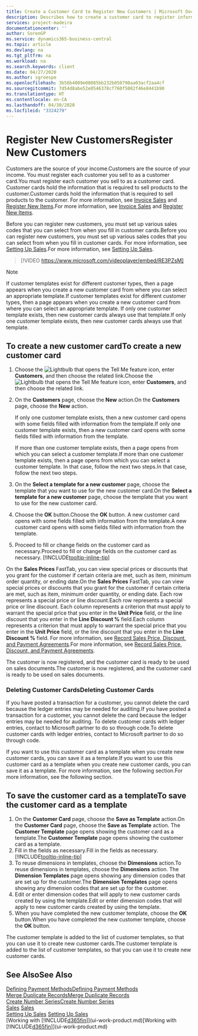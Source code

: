 ```yaml
---
title: Create a Customer Card to Register New Customers | Microsoft Docs
description: Describes how to create a customer card to register information about each new customer or client that you sell to.
services: project-madeira
documentationcenter: ''
author: SorenGP
ms.service: dynamics365-business-central
ms.topic: article
ms.devlang: na
ms.tgt_pltfrm: na
ms.workload: na
ms.search.keywords: client
ms.date: 04/27/2020
ms.author: sgroespe
ms.openlocfilehash: 3b56b4009e08085bb232b050790aa03acf2aa4cf
ms.sourcegitcommit: 7d54d8abe52e0546378cf760f5082f46e8441b90
ms.translationtype: HT
ms.contentlocale: en-CA
ms.lasthandoff: 04/30/2020
ms.locfileid: "3324279"
---
```

# <a name="register-new-customers"></a><span data-ttu-id="600c1-103">Register New Customers</span><span class="sxs-lookup"><span data-stu-id="600c1-103">Register New Customers</span></span>
<span data-ttu-id="600c1-104">Customers are the source of your income.</span><span class="sxs-lookup"><span data-stu-id="600c1-104">Customers are the source of your income.</span></span> <span data-ttu-id="600c1-105">You must register each customer you sell to as a customer card.</span><span class="sxs-lookup"><span data-stu-id="600c1-105">You must register each customer you sell to as a customer card.</span></span> <span data-ttu-id="600c1-106">Customer cards hold the information that is required to sell products to the customer.</span><span class="sxs-lookup"><span data-stu-id="600c1-106">Customer cards hold the information that is required to sell products to the customer.</span></span> <span data-ttu-id="600c1-107">For more information, see [Invoice Sales](sales-how-invoice-sales.md) and [Register New Items](inventory-how-register-new-items.md).</span><span class="sxs-lookup"><span data-stu-id="600c1-107">For more information, see [Invoice Sales](sales-how-invoice-sales.md) and [Register New Items](inventory-how-register-new-items.md).</span></span>  

<span data-ttu-id="600c1-108">Before you can register new customers, you must set up various sales codes that you can select from when you fill in customer cards.</span><span class="sxs-lookup"><span data-stu-id="600c1-108">Before you can register new customers, you must set up various sales codes that you can select from when you fill in customer cards.</span></span> <span data-ttu-id="600c1-109">For more information, see [Setting Up Sales](sales-setup-sales.md).</span><span class="sxs-lookup"><span data-stu-id="600c1-109">For more information, see [Setting Up Sales](sales-setup-sales.md).</span></span>

> [!VIDEO https://www.microsoft.com/videoplayer/embed/RE3PZsM]

> [!NOTE]  
> <span data-ttu-id="600c1-110">If customer templates exist for different customer types, then a page appears when you create a new customer card from where you can select an appropriate template.</span><span class="sxs-lookup"><span data-stu-id="600c1-110">If customer templates exist for different customer types, then a page appears when you create a new customer card from where you can select an appropriate template.</span></span> <span data-ttu-id="600c1-111">If only one customer template exists, then new customer cards always use that template.</span><span class="sxs-lookup"><span data-stu-id="600c1-111">If only one customer template exists, then new customer cards always use that template.</span></span>  

## <a name="to-create-a-new-customer-card"></a><span data-ttu-id="600c1-112">To create a new customer card</span><span class="sxs-lookup"><span data-stu-id="600c1-112">To create a new customer card</span></span>
1. <span data-ttu-id="600c1-113">Choose the ![Lightbulb that opens the Tell Me feature](media/ui-search/search_small.png "Tell me what you want to do") icon, enter **Customers**, and then choose the related link.</span><span class="sxs-lookup"><span data-stu-id="600c1-113">Choose the ![Lightbulb that opens the Tell Me feature](media/ui-search/search_small.png "Tell me what you want to do") icon, enter **Customers**, and then choose the related link.</span></span>  
2. <span data-ttu-id="600c1-114">On the **Customers** page, choose the **New** action.</span><span class="sxs-lookup"><span data-stu-id="600c1-114">On the **Customers** page, choose the **New** action.</span></span>

    <span data-ttu-id="600c1-115">If only one customer template exists, then a new customer card opens with some fields filled with information from the template.</span><span class="sxs-lookup"><span data-stu-id="600c1-115">If only one customer template exists, then a new customer card opens with some fields filled with information from the template.</span></span>

    <span data-ttu-id="600c1-116">If more than one customer template exists, then a page opens from which you can select a customer template.</span><span class="sxs-lookup"><span data-stu-id="600c1-116">If more than one customer template exists, then a page opens from which you can select a customer template.</span></span> <span data-ttu-id="600c1-117">In that case, follow the next two steps.</span><span class="sxs-lookup"><span data-stu-id="600c1-117">In that case, follow the next two steps.</span></span>
3. <span data-ttu-id="600c1-118">On the **Select a template for a new customer** page, choose the template that you want to use for the new customer card.</span><span class="sxs-lookup"><span data-stu-id="600c1-118">On the **Select a template for a new customer** page, choose the template that you want to use for the new customer card.</span></span>
4. <span data-ttu-id="600c1-119">Choose the **OK** button.</span><span class="sxs-lookup"><span data-stu-id="600c1-119">Choose the **OK** button.</span></span> <span data-ttu-id="600c1-120">A new customer card opens with some fields filled with information from the template.</span><span class="sxs-lookup"><span data-stu-id="600c1-120">A new customer card opens with some fields filled with information from the template.</span></span>  
5. <span data-ttu-id="600c1-121">Proceed to fill or change fields on the customer card as necessary.</span><span class="sxs-lookup"><span data-stu-id="600c1-121">Proceed to fill or change fields on the customer card as necessary.</span></span> [!INCLUDE[tooltip-inline-tip](includes/tooltip-inline-tip_md.md)]

<span data-ttu-id="600c1-122">On the **Sales Prices** FastTab, you can view special prices or discounts that you grant for the customer if certain criteria are met, such as item, minimum order quantity, or ending date.</span><span class="sxs-lookup"><span data-stu-id="600c1-122">On the **Sales Prices** FastTab, you can view special prices or discounts that you grant for the customer if certain criteria are met, such as item, minimum order quantity, or ending date.</span></span> <span data-ttu-id="600c1-123">Each row represents a special price or line discount.</span><span class="sxs-lookup"><span data-stu-id="600c1-123">Each row represents a special price or line discount.</span></span> <span data-ttu-id="600c1-124">Each column represents a criterion that must apply to warrant the special price that you enter in the **Unit Price** field, or the line discount that you enter in the **Line Discount %** field.</span><span class="sxs-lookup"><span data-stu-id="600c1-124">Each column represents a criterion that must apply to warrant the special price that you enter in the **Unit Price** field, or the line discount that you enter in the **Line Discount %** field.</span></span> <span data-ttu-id="600c1-125">For more information, see [Record Sales Price, Discount, and Payment Agreements](sales-how-record-sales-price-discount-payment-agreements.md).</span><span class="sxs-lookup"><span data-stu-id="600c1-125">For more information, see [Record Sales Price, Discount, and Payment Agreements](sales-how-record-sales-price-discount-payment-agreements.md).</span></span>

<span data-ttu-id="600c1-126">The customer is now registered, and the customer card is ready to be used on sales documents.</span><span class="sxs-lookup"><span data-stu-id="600c1-126">The customer is now registered, and the customer card is ready to be used on sales documents.</span></span>

### <a name="deleting-customer-cards"></a><span data-ttu-id="600c1-127">Deleting Customer Cards</span><span class="sxs-lookup"><span data-stu-id="600c1-127">Deleting Customer Cards</span></span>
<span data-ttu-id="600c1-128">If you have posted a transaction for a customer, you cannot delete the card because the ledger entries may be needed for auditing.</span><span class="sxs-lookup"><span data-stu-id="600c1-128">If you have posted a transaction for a customer, you cannot delete the card because the ledger entries may be needed for auditing.</span></span> <span data-ttu-id="600c1-129">To delete customer cards with ledger entries, contact to Microsoft partner to do so through code.</span><span class="sxs-lookup"><span data-stu-id="600c1-129">To delete customer cards with ledger entries, contact to Microsoft partner to do so through code.</span></span>

<span data-ttu-id="600c1-130">If you want to use this customer card as a template when you create new customer cards, you can save it as a template.</span><span class="sxs-lookup"><span data-stu-id="600c1-130">If you want to use this customer card as a template when you create new customer cards, you can save it as a template.</span></span> <span data-ttu-id="600c1-131">For more information, see the following section.</span><span class="sxs-lookup"><span data-stu-id="600c1-131">For more information, see the following section.</span></span>

## <a name="to-save-the-customer-card-as-a-template"></a><span data-ttu-id="600c1-132">To save the customer card as a template</span><span class="sxs-lookup"><span data-stu-id="600c1-132">To save the customer card as a template</span></span>
1. <span data-ttu-id="600c1-133">On the **Customer Card** page, choose the **Save as Template** action.</span><span class="sxs-lookup"><span data-stu-id="600c1-133">On the **Customer Card** page, choose the **Save as Template** action.</span></span> <span data-ttu-id="600c1-134">The **Customer Template** page opens showing the customer card as a template.</span><span class="sxs-lookup"><span data-stu-id="600c1-134">The **Customer Template** page opens showing the customer card as a template.</span></span>
2. <span data-ttu-id="600c1-135">Fill in the fields as necessary.</span><span class="sxs-lookup"><span data-stu-id="600c1-135">Fill in the fields as necessary.</span></span> [!INCLUDE[tooltip-inline-tip](includes/tooltip-inline-tip_md.md)]
3. <span data-ttu-id="600c1-136">To reuse dimensions in templates, choose the **Dimensions** action.</span><span class="sxs-lookup"><span data-stu-id="600c1-136">To reuse dimensions in templates, choose the **Dimensions** action.</span></span> <span data-ttu-id="600c1-137">The **Dimension Templates** page opens showing any dimension codes that are set up for the customer.</span><span class="sxs-lookup"><span data-stu-id="600c1-137">The **Dimension Templates** page opens showing any dimension codes that are set up for the customer.</span></span>
4. <span data-ttu-id="600c1-138">Edit or enter dimension codes that will apply to new customer cards created by using the template.</span><span class="sxs-lookup"><span data-stu-id="600c1-138">Edit or enter dimension codes that will apply to new customer cards created by using the template.</span></span>  
5. <span data-ttu-id="600c1-139">When you have completed the new customer template, choose the **OK** button.</span><span class="sxs-lookup"><span data-stu-id="600c1-139">When you have completed the new customer template, choose the **OK** button.</span></span>

<span data-ttu-id="600c1-140">The customer template is added to the list of customer templates, so that you can use it to create new customer cards.</span><span class="sxs-lookup"><span data-stu-id="600c1-140">The customer template is added to the list of customer templates, so that you can use it to create new customer cards.</span></span>

## <a name="see-also"></a><span data-ttu-id="600c1-141">See Also</span><span class="sxs-lookup"><span data-stu-id="600c1-141">See Also</span></span>
[<span data-ttu-id="600c1-142">Defining Payment Methods</span><span class="sxs-lookup"><span data-stu-id="600c1-142">Defining Payment Methods</span></span>](finance-payment-methods.md)  
[<span data-ttu-id="600c1-143">Merge Duplicate Records</span><span class="sxs-lookup"><span data-stu-id="600c1-143">Merge Duplicate Records</span></span>](sales-how-merge-duplicate-records.md)  
[<span data-ttu-id="600c1-144">Create Number Series</span><span class="sxs-lookup"><span data-stu-id="600c1-144">Create Number Series</span></span>](ui-create-number-series.md)  
<span data-ttu-id="600c1-145">[Sales](sales-manage-sales.md)  </span><span class="sxs-lookup"><span data-stu-id="600c1-145">[Sales](sales-manage-sales.md)  </span></span>  
<span data-ttu-id="600c1-146">[Setting Up Sales](sales-setup-sales.md)  </span><span class="sxs-lookup"><span data-stu-id="600c1-146">[Setting Up Sales](sales-setup-sales.md)  </span></span>  
<span data-ttu-id="600c1-147">[Working with [!INCLUDE[d365fin](includes/d365fin_md.md)]](ui-work-product.md)</span><span class="sxs-lookup"><span data-stu-id="600c1-147">[Working with [!INCLUDE[d365fin](includes/d365fin_md.md)]](ui-work-product.md)</span></span>
